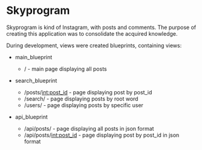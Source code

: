 # Skyprogram

Skyprogram is kind of Instagram, with posts and comments. The purpose of creating this application was to consolidate the acquired knowledge.

During development, views were created blueprints, containing views:
* main_blueprint
    * / - main page displaying all posts

* search_blueprint
    * /posts/<int:post_id> - page displaying post by post_id
    * /search/ - page displaying posts by root word
    * /users/<username> - page displaying posts by specific user

* api_blueprint
    * /api/posts/ - page displaying all posts in json format
    * /api/posts/<int:post_id> - page displaying post by post_id in json format